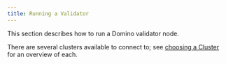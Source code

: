 ```yaml
---
title: Running a Validator
---
```


This section describes how to run a Domino validator node.

There are several clusters available to connect to; see [choosing a Cluster](cli/choose-a-cluster.md) for an overview of each.
